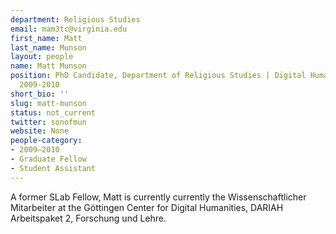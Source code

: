 ```yaml
---
department: Religious Studies
email: mam3tc@virginia.edu
first_name: Matt
last_name: Munson
layout: people
name: Matt Munson
position: PhD Candidate, Department of Religious Studies | Digital Humanities Fellow
  2009-2010
short_bio: ''
slug: matt-munson
status: not_current
twitter: sonofmun
website: None
people-category:
- 2009–2010
- Graduate Fellow
- Student Assistant
---
```


A former SLab Fellow, Matt is currently currently the Wissenschaftlicher Mitarbeiter at the Göttingen Center for Digital Humanities, DARIAH Arbeitspaket 2, Forschung und Lehre.
